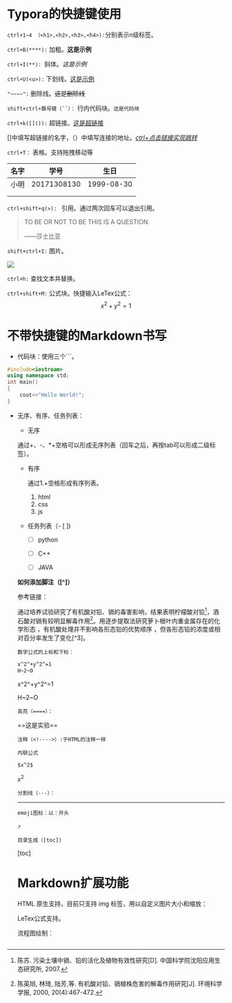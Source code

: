 # Typora的快捷键使用

`ctrl+1~4 （<h1>,<h2>,<h3>,<h4>):`分别表示n级标签。

`ctrl+B(****):` 加粗。**这是示例**

`ctrl+I(**): `斜体。*这是示例*

`ctrl+U(<u>):` 下划线。<u>这是示例</u>

`"~~~~":`  删除线。~~这是删除线~~

`shift+ctrl+飘号键（``）：`  行内代码块。`这是代码块`

`ctrl+k([]()):`  超链接。[这是超链接](https://www.baidu.com)

[]中填写超链接的名字，（）中填写连接的地址。*<u>ctrl+点击链接实现跳转</u>*

`ctrl+T：`  表格。支持拖拽移动等

| 名字 | 学号        | 生日       |
| ---- | ----------- | ---------- |
| 小明 | 20171308130 | 1999-08-30 |
|      |             |            |
|      |             |            |

`ctrl+shift+q(>): `  引用。通过两次回车可以退出引用。

> TO BE OR NOT TO BE THIS IS A QUESTION.
>
> ——莎士比亚



`shift+ctrl+I:`  图片。

![](E:\lenovo\Documents\timg.jpg)



`ctrl+h:`  查找文本并替换。

`ctrl+shift+M:`  公式块。快捷输入LeTex公式：
$$
x^2+y^2=1
$$


# 不带快捷键的Markdown书写

- 代码块：使用三个```。

```c++
#include<iostream>
using namespace std;
int main()
{
    cout<<"Hello World!";
}
```



- 无序、有序、任务列表：

  - 无序

  ​	    通过+、-、*+空格可以形成无序列表（回车之后，再按tab可以形成二级标签）。

  - 有序

    通过1.+空格形成有序列表。

    1. html
    2. css
    3. js

  - 任务列表（- [ ])

    - [ ] python
    - [ ] C++
    - [ ] JAVA

  

  **如何添加脚注（[^]）**

  参考链接：

  通过培养试验研究了有机酸对铅、镉的毒害影响，结果表明柠檬酸对铅[^1]，酒石酸对镉有较明显解毒作用[^2]。用逐步提取法研究萝卜根叶内重金属存在的化学形态 ，有机酸处理并不影响各形态铅的优势顺序 ，但各形态铅的浓度或相对百分率发生了变化[^3]。

  [^1]: 陈苏. 污染土壤中镉、铅的活化及植物有效性研究[D]. 中国科学院沈阳应用生态研究所, 2007.
  [^2]: 陈英旭, 林琦, 陆芳,等. 有机酸对铅、镉植株危害的解毒作用研究[J]. 环境科学学报, 2000, 20(4):467-472.

  

  `数学公式的上标和下标：`

  ```markdown
  x^2^+y^2^=1
  H~2~O
  ```

  

  x^2^+y^2^=1

  H~2~O

  

  `高亮（====）：`

  ==这是实验==

  

  `注释（<!---->）:于HTML的注释一样`

  

  `内联公式`

  ```
  $x^2$
  ```

  $x^2$

  

  `分割线（---）：`

  ------

  

  `emoji图标：以：开头`

  :arrow_heading_up:

  

  `目录生成（[toc])`

  [toc]

  # Markdown扩展功能

  HTML 原生支持，目前只支持 img 标签，用以自定义图片大小和缩放：

  

  LeTex公式支持。

  

  流程图绘制：

  ```flow
  
  ```

  

  

  

  

  

  

  

  

  

  

  

  

  
